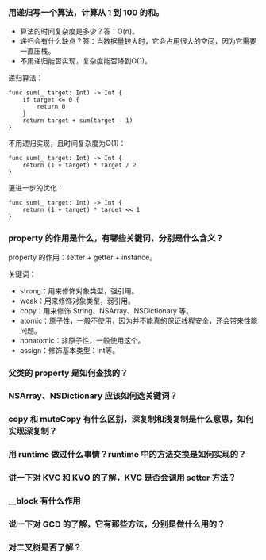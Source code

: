 ### 用递归写一个算法，计算从 1 到 100 的和。
* 算法的时间复杂度是多少？答：O(n)。
* 递归会有什么缺点？答：当数据量较大时，它会占用很大的空间，因为它需要一直压栈。
* 不用递归能否实现，复杂度能否降到O(1)。

递归算法：
```
func sum(_ target: Int) -> Int {
    if target <= 0 {
        return 0
    }
    return target + sum(target - 1)
}
```

不用递归实现，且时间复杂度为O(1)：
```
func sum(_ target: Int) -> Int {
    return (1 + target) * target / 2
}
```

更进一步的优化：
```
func sum(_ target: Int) -> Int {
    return (1 + target) * target << 1
}
```

### property 的作用是什么，有哪些关键词，分别是什么含义？

property 的作用：setter + getter + instance。

关键词：
* strong：用来修饰对象类型，强引用。
* weak：用来修饰对象类型，弱引用。
* copy：用来修饰 String、NSArray、NSDictionary 等。
* atomic：原子性，一般不使用，因为并不能真的保证线程安全，还会带来性能问题。
* nonatomic：非原子性，一般使用这个。
* assign：修饰基本类型：Int等。

### 父类的 property 是如何查找的？

### NSArray、NSDictionary 应该如何选关键词？

### copy 和 muteCopy 有什么区别，深复制和浅复制是什么意思，如何实现深复制？

### 用 runtime 做过什么事情？runtime 中的方法交换是如何实现的？

### 讲一下对 KVC 和 KVO 的了解，KVC 是否会调用 setter 方法？

### __block 有什么作用

### 说一下对 GCD 的了解，它有那些方法，分别是做什么用的？

### 对二叉树是否了解？